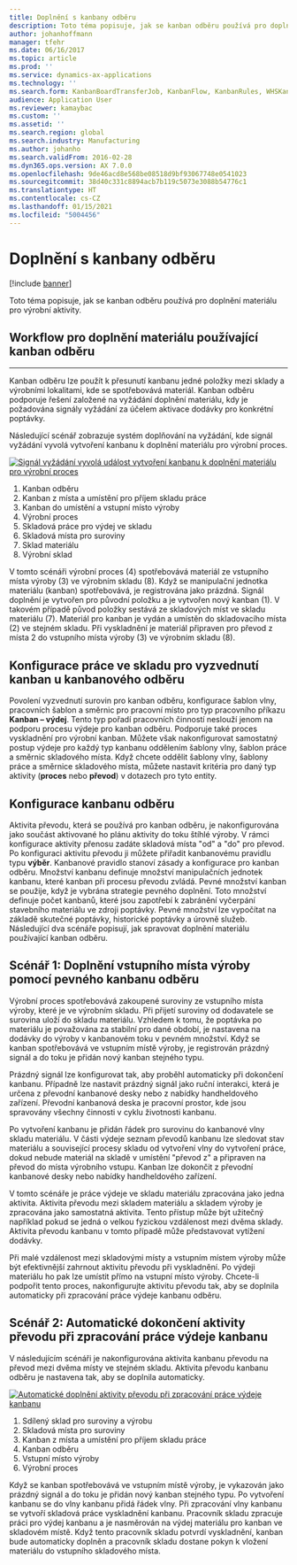 ```yaml
---
title: Doplnění s kanbany odběru
description: Toto téma popisuje, jak se kanban odběru používá pro doplnění materiálu pro výrobní aktivity.
author: johanhoffmann
manager: tfehr
ms.date: 06/16/2017
ms.topic: article
ms.prod: ''
ms.service: dynamics-ax-applications
ms.technology: ''
ms.search.form: KanbanBoardTransferJob, KanbanFlow, KanbanRules, WHSKanbanWaveTable, WHSKanbanWaveTableListPage
audience: Application User
ms.reviewer: kamaybac
ms.custom: ''
ms.assetid: ''
ms.search.region: global
ms.search.industry: Manufacturing
ms.author: johanho
ms.search.validFrom: 2016-02-28
ms.dyn365.ops.version: AX 7.0.0
ms.openlocfilehash: 9de46acd8e568be08518d9bf93067748e0541023
ms.sourcegitcommit: 38d40c331c8894acb7b119c5073e3088b54776c1
ms.translationtype: HT
ms.contentlocale: cs-CZ
ms.lasthandoff: 01/15/2021
ms.locfileid: "5004456"
---
```

# <a name="replenishment-with-withdrawal-kanbans"></a>Doplnění s kanbany odběru

[!include [banner](../includes/banner.md)]

Toto téma popisuje, jak se kanban odběru používá pro doplnění materiálu pro výrobní aktivity.

## <a name="workflow-for-material-replenishment-that-uses-the-withdrawal-kanban"></a>Workflow pro doplnění materiálu používající kanban odběru
-------------------------------------------------------------------

Kanban odběru lze použít k přesunutí kanbanu jedné položky mezi sklady a výrobními lokalitami, kde se spotřebovává materiál. Kanban odběru podporuje řešení založené na vyžádání doplnění materiálu, kdy je požadována signály vyžádání za účelem aktivace dodávky pro konkrétní poptávky. 

Následující scénář zobrazuje systém doplňování na vyžádání, kde signál vyžádání vyvolá vytvoření kanbanu k doplnění materiálu pro výrobní proces. 

[![Signál vyžádání vyvolá událost vytvoření kanbanu k doplnění materiálu pro výrobní proces](./media/material-replenishment-with-withdrawal-kanban.png)](./media/material-replenishment-with-withdrawal-kanban.png)

1.  Kanban odběru
2.  Kanban z místa a umístění pro příjem skladu práce
3.  Kanban do umístění a vstupní místo výroby
4.  Výrobní proces
5.  Skladová práce pro výdej ve skladu
6.  Skladová místa pro suroviny
7.  Sklad materiálu
8.  Výrobní sklad

V tomto scénáři výrobní proces (4) spotřebovává materiál ze vstupního místa výroby (3) ve výrobním skladu (8). Když se manipulační jednotka materiálu (kanban) spotřebovává, je registrována jako prázdná. Signál doplnění je vytvořen pro původní položku a je vytvořen nový kanban (1). V takovém případě původ položky sestává ze skladových míst ve skladu materiálu (7). Materiál pro kanban je vydán a umístěn do skladovacího místa (2) ve stejném skladu. Při vyskladnění je materiál připraven pro převod z místa 2 do vstupního místa výroby (3) ve výrobním skladu (8).

## <a name="configure-warehouse-work-for-kanban-picking-for-the-withdrawal-kanban"></a>Konfigurace práce ve skladu pro vyzvednutí kanban u kanbanového odběru

Povolení vyzvednutí surovin pro kanban odběru, konfigurace šablon vlny, pracovních šablon a směrnic pro pracovní místo pro typ pracovního příkazu **Kanban – výdej**. Tento typ pořadí pracovních činností neslouží jenom na podporu procesu výdeje pro kanban odběru. Podporuje také proces vyskladnění pro výrobní kanban. Můžete však nakonfigurovat samostatný postup výdeje pro každý typ kanbanu oddělením šablony vlny, šablon práce a směrnic skladového místa. Když chcete oddělit šablony vlny, šablony práce a směrnice skladového místa, můžete nastavit kritéria pro daný typ aktivity (**proces** nebo **převod**) v dotazech pro tyto entity.

## <a name="configure-the-withdrawal-kanban"></a>Konfigurace kanbanu odběru

Aktivita převodu, která se používá pro kanban odběru, je nakonfigurována jako součást aktivované ho plánu aktivity do toku štíhlé výroby. V rámci konfigurace aktivity přenosu zadáte skladová místa "od" a "do" pro převod. Po konfiguraci aktivitu převodu ji můžete přiřadit kanbanovému pravidlu typu **výběr**. Kanbanové pravidlo stanoví zásady a konfigurace pro kanban odběru. Množství kanbanu definuje množství manipulačních jednotek kanbanu, které kanban při procesu převodu zvládá. Pevné množství kanban se použije, když je vybrána strategie pevného doplnění. Toto množství definuje počet kanbanů, které jsou zapotřebí k zabránění vyčerpání stavebního materiálu ve zdroji poptávky. Pevné množství lze vypočítat na základě skutečné poptávky, historické poptávky a úrovně služeb. Následující dva scénáře popisují, jak spravovat doplnění materiálu používající kanban odběru.

## <a name="scenario-1-replenish-a-production-input-location-by-using-a-fixed-withdrawal-kanban"></a>Scénář 1: Doplnění vstupního místa výroby pomocí pevného kanbanu odběru

Výrobní proces spotřebovává zakoupené suroviny ze vstupního místa výroby, které je ve výrobním skladu. Při přijetí suroviny od dodavatele se surovina uloží do skladu materiálu. Vzhledem k tomu, že poptávka po materiálu je považována za stabilní pro dané období, je nastavena na dodávky do výroby v kanbanovém toku v pevném množství. Když se kanban spotřebovává ve vstupním místě výroby, je registrován prázdný signál a do toku je přidán nový kanban stejného typu. 

Prázdný signál lze konfigurovat tak, aby proběhl automaticky při dokončení kanbanu. Případně lze nastavit prázdný signál jako ruční interakci, která je určena z převodní kanbanové desky nebo z nabídky handheldového zařízení. Převodní kanbanová deska je pracovní prostor, kde jsou spravovány všechny činnosti v cyklu životnosti kanbanu. 

Po vytvoření kanbanu je přidán řádek pro surovinu do kanbanové vlny skladu materiálu. V části výdeje seznam převodů kanbanu lze sledovat stav materiálu a související procesy skladu od vytvoření vlny do vytvoření práce, dokud nebude materiál na skladě v umístění "převod z" a připraven na převod do místa výrobního vstupu. Kanban lze dokončit z převodní kanbanové desky nebo nabídky handheldového zařízení. 

V tomto scénáře je práce výdeje ve skladu materiálu zpracována jako jedna aktivita. Aktivita převodu mezi skladem materiálu a skladem výroby je zpracována jako samostatná aktivita. Tento přístup může být užitečný například pokud se jedná o velkou fyzickou vzdálenost mezi dvěma sklady. Aktivita převodu kanbanu v tomto případě může představovat vytížení dodávky. 

Při malé vzdálenost mezi skladovými místy a vstupním místem výroby může být efektivnější zahrnout aktivitu převodu při vyskladnění. Po výdeji materiálu ho pak lze umístit přímo na vstupní místo výroby. Chcete-li podpořit tento proces, nakonfigurujte aktivitu převodu tak, aby se doplnila automaticky při zpracování práce výdeje kanbanu odběru.

## <a name="scenario-2-automatically-complete-the-transfer-activity-when-kanban-picking-work-is-processed"></a>Scénář 2: Automatické dokončení aktivity převodu při zpracování práce výdeje kanbanu

V následujícím scénáři je nakonfigurována aktivita kanbanu převodu na převod mezi dvěma místy ve stejném skladu. Aktivita převodu kanbanu odběru je nastavena tak, aby se doplnila automaticky. 

[![Automatické doplnění aktivity převodu při zpracování práce výdeje kanbanu](./media/transfer-activities-when-processing-kanban-picking.png)](./media/transfer-activities-when-processing-kanban-picking.png)

1.  Sdílený sklad pro suroviny a výrobu
2.  Skladová místa pro suroviny
3.  Kanban z místa a umístění pro příjem skladu práce
4.  Kanban odběru
5.  Vstupní místo výroby
6.  Výrobní proces

Když se kanban spotřebovává ve vstupním místě výroby, je vykazován jako prázdný signál a do toku je přidán nový kanban stejného typu. Po vytvoření kanbanu se do vlny kanbanu přidá řádek vlny. Při zpracování vlny kanbanu se vytvoří skladová práce vyskladnění kanbanu. Pracovník skladu zpracuje práci pro výdej kanbanu a je nasměrován na výdej materiálu pro kanban ve skladovém místě. Když tento pracovník skladu potvrdí vyskladnění, kanban bude automaticky doplněn a pracovník skladu dostane pokyn k vložení materiálu do vstupního skladového místa.

